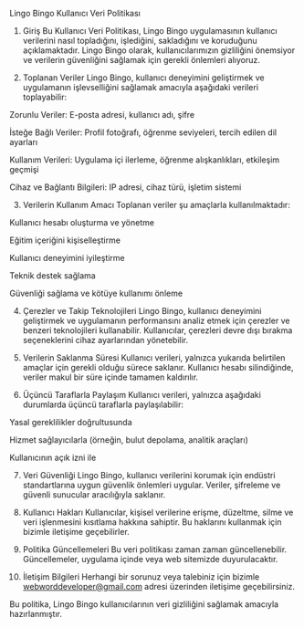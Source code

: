 Lingo Bingo Kullanıcı Veri Politikası

1. Giriş
Bu Kullanıcı Veri Politikası, Lingo Bingo uygulamasının kullanıcı verilerini nasıl topladığını, işlediğini, sakladığını ve koruduğunu açıklamaktadır. Lingo Bingo olarak, kullanıcılarımızın gizliliğini önemsiyor ve verilerin güvenliğini sağlamak için gerekli önlemleri alıyoruz.

2. Toplanan Veriler
Lingo Bingo, kullanıcı deneyimini geliştirmek ve uygulamanın işlevselliğini sağlamak amacıyla aşağıdaki verileri toplayabilir:

Zorunlu Veriler: E-posta adresi, kullanıcı adı, şifre

İsteğe Bağlı Veriler: Profil fotoğrafı, öğrenme seviyeleri, tercih edilen dil ayarları

Kullanım Verileri: Uygulama içi ilerleme, öğrenme alışkanlıkları, etkileşim geçmişi

Cihaz ve Bağlantı Bilgileri: IP adresi, cihaz türü, işletim sistemi


3. Verilerin Kullanım Amacı
Toplanan veriler şu amaçlarla kullanılmaktadır:

Kullanıcı hesabı oluşturma ve yönetme

Eğitim içeriğini kişiselleştirme

Kullanıcı deneyimini iyileştirme

Teknik destek sağlama

Güvenliği sağlama ve kötüye kullanımı önleme


4. Çerezler ve Takip Teknolojileri
Lingo Bingo, kullanıcı deneyimini geliştirmek ve uygulamanın performansını analiz etmek için çerezler ve benzeri teknolojileri kullanabilir. Kullanıcılar, çerezleri devre dışı bırakma seçeneklerini cihaz ayarlarından yönetebilir.

5. Verilerin Saklanma Süresi
Kullanıcı verileri, yalnızca yukarıda belirtilen amaçlar için gerekli olduğu sürece saklanır. Kullanıcı hesabı silindiğinde, veriler makul bir süre içinde tamamen kaldırılır.

6. Üçüncü Taraflarla Paylaşım
Kullanıcı verileri, yalnızca aşağıdaki durumlarda üçüncü taraflarla paylaşılabilir:

Yasal gereklilikler doğrultusunda

Hizmet sağlayıcılarla (örneğin, bulut depolama, analitik araçları)

Kullanıcının açık izni ile


7. Veri Güvenliği
Lingo Bingo, kullanıcı verilerini korumak için endüstri standartlarına uygun güvenlik önlemleri uygular. Veriler, şifreleme ve güvenli sunucular aracılığıyla saklanır.

8. Kullanıcı Hakları
Kullanıcılar, kişisel verilerine erişme, düzeltme, silme ve veri işlenmesini kısıtlama hakkına sahiptir. Bu haklarını kullanmak için bizimle iletişime geçebilirler.

9. Politika Güncellemeleri
Bu veri politikası zaman zaman güncellenebilir. Güncellemeler, uygulama içinde veya web sitemizde duyurulacaktır.

10. İletişim Bilgileri
Herhangi bir sorunuz veya talebiniz için bizimle webworddeveloper@gmail.com adresi üzerinden iletişime geçebilirsiniz.

Bu politika, Lingo Bingo kullanıcılarının veri gizliliğini sağlamak amacıyla hazırlanmıştır.

